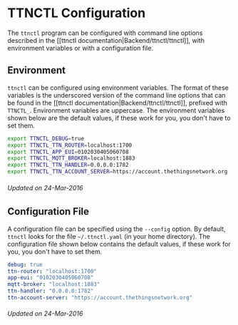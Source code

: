 # TTNCTL Configuration

The `ttnctl` program can be configured with command line options described in the [[ttnctl documentation|Backend/ttnctl/ttnctl]], with environment variables or with a configuration file.

## Environment

`ttnctl` can be configured using environment variables.
The format of these variables is the underscored version of the command line options that can be found in the [[ttnctl documentation|Backend/ttnctl/ttnctl]], prefixed with `TTNCTL_`. Environment variables are uppercase. The environment variables shown below are the default values, if these work for you, you don't have to set them.

```sh
export TTNCTL_DEBUG=true
export TTNCTL_TTN_ROUTER=localhost:1700
export TTNCTL_APP_EUI=0102030405060708
export TTNCTL_MQTT_BROKER=localhost:1883
export TTNCTL_TTN_HANDLER=0.0.0.0:1782
export TTNCTL_TTN_ACCOUNT_SERVER=https://account.thethingsnetwork.org
```

###### Updated on 24-Mar-2016

## Configuration File

A configuration file can be specified using the `--config` option. By default, `ttnctl` looks for the file `~/.ttnctl.yaml` (in your home directory).
The configuration file shown below contains the default values, if these work for you, you don't have to set them.

```yaml
debug: true
ttn-router: "localhost:1700"
app-eui: "0102030405060708"
mqtt-broker: "localhost:1883"
ttn-handler: "0.0.0.0:1782"
ttn-account-server: "https://account.thethingsnetwork.org"

```

###### Updated on 24-Mar-2016
